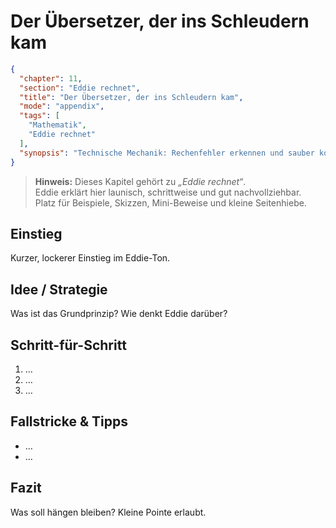 # Der Übersetzer, der ins Schleudern kam

```json
{
  "chapter": 11,
  "section": "Eddie rechnet",
  "title": "Der Übersetzer, der ins Schleudern kam",
  "mode": "appendix",
  "tags": [
    "Mathematik",
    "Eddie rechnet"
  ],
  "synopsis": "Technische Mechanik: Rechenfehler erkennen und sauber korrigieren."
}
```

> **Hinweis:** Dieses Kapitel gehört zu *„Eddie rechnet“*.  
> Eddie erklärt hier launisch, schrittweise und gut nachvollziehbar.  
> Platz für Beispiele, Skizzen, Mini-Beweise und kleine Seitenhiebe.

## Einstieg
Kurzer, lockerer Einstieg im Eddie-Ton.

## Idee / Strategie
Was ist das Grundprinzip? Wie denkt Eddie darüber?

## Schritt-für-Schritt
1. …
2. …
3. …

## Fallstricke & Tipps
- …
- …

## Fazit
Was soll hängen bleiben? Kleine Pointe erlaubt.
